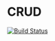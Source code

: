 # CRUD
[![Build Status](https://dev.azure.com/meetrmaniar/CRUD/_apis/build/status/meetmaniar.CRUD?branchName=master)](https://dev.azure.com/meetrmaniar/CRUD/_build/latest?definitionId=5&branchName=master)

